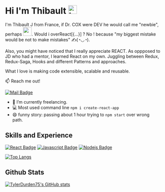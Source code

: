 # Hi I'm Thibault <img src="https://user-images.githubusercontent.com/1303154/88677602-1635ba80-d120-11ea-84d8-d263ba5fc3c0.gif" width="28px" alt="hi">

I'm Thibault J from France, if Dr. COX were DEV he would call me "newbie", perhaps <img src="https://giphy.com/embed/l0MYLjbqoeaswR4zu" width="28px"></img>. Would i overReact[{...}] ? No ! because "my biggest mistake would be not to make mistakes" ✍(◔◡◔).

Also, you might have noticed that I really appreciate REACT. As oppposed to JD who had a mentor, I learned React on my own. Juggling between Redux, Redux-Saga, Hooks and different Patterns and approaches.

What I love is making code extensible, scalable and reusable.

:mailbox: Reach me out! 

[![Mail Badge](https://img.shields.io/badge/-Thibault-c0392b?style=flat&labelColor=c0392b&logo=gmail&logoColor=white)](mailto:raytibo.j@gmail.com)

- 🔭 I’m currently freelancing.
- :computer: Most used command line `npm i create-react-app`
- 😄 funny story: passing about 1 hour trying to `npm start` over wrong path.

## Skills and Experience

[![React Badge](https://img.shields.io/badge/-React-61DBFB?style=for-the-badge&labelColor=black&logo=react&logoColor=61DBFB)](#) [![Javascript Badge](https://img.shields.io/badge/-Javascript-F0DB4F?style=for-the-badge&labelColor=black&logo=javascript&logoColor=F0DB4F)](#)  [![Nodejs Badge](https://img.shields.io/badge/-Nodejs-3C873A?style=for-the-badge&labelColor=black&logo=node.js&logoColor=3C873A)](#) 

[![Top Langs](https://github-readme-stats.vercel.app/api/top-langs/?username=TylerDurden75&layout=compact&theme=radical)](https://github.com/anuraghazra/github-readme-stats)


## Github Stats

[![TylerDurden75's GitHub stats](https://github-readme-stats.vercel.app/api?username=TylerDurden75&show_icons=true&theme=radical)](https://github.com/anuraghazra/github-readme-stats)
